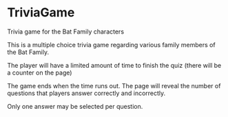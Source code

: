 # TriviaGame
Trivia game for the Bat Family characters

This is a multiple choice trivia game regarding various family members of the Bat Family.

The player will have a limited amount of time to finish the quiz (there will be a counter on the page)

The game ends when the time runs out. The page will reveal the number of questions that players answer correctly and incorrectly.

Only one answer may be selected per question.
